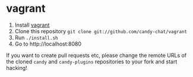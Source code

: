 vagrant
=======

1. Install [vagrant](http://www.vagrantup.com/)
2. Clone this repository `git clone git://github.com/candy-chat/vagrant`
3. Run `./install.sh`
4. Go to http://localhost:8080

If you want to create pull requests etc, please change the remote URLs of
the cloned `candy` and `candy-plugins` repositories to your fork and start hacking!
